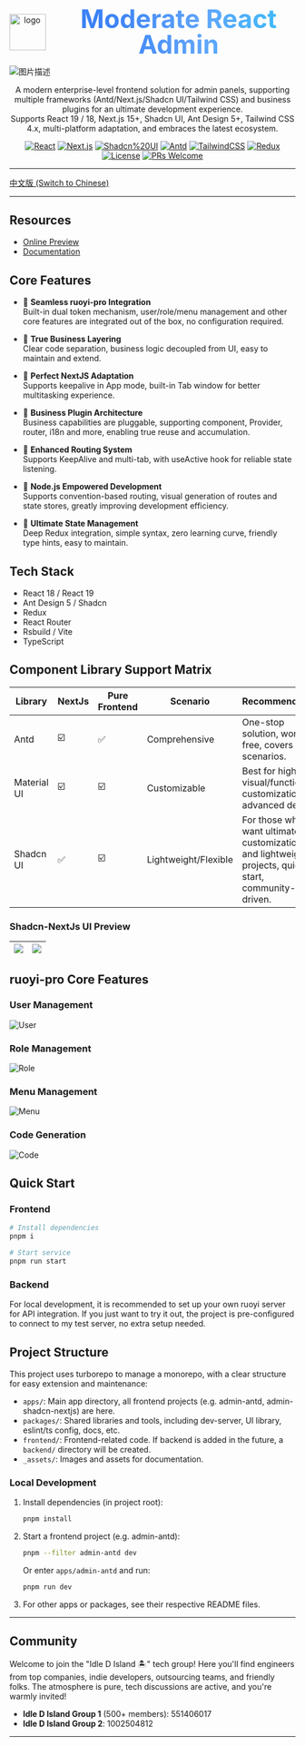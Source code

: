 <div align="center" style="display: flex; flex-direction: row; align-items: center; justify-content: center; gap: 16px;">
  <img src="./_assets/logo.png" alt="logo" height="64" style="vertical-align: middle; margin-right: 12px;" />
  <span style="font-size:2.8rem; font-weight: bold; vertical-align: middle; background: linear-gradient(90deg, #3b82f6 20%, #60a5fa 60%, #38bdf8 100%); -webkit-background-clip: text; -webkit-text-fill-color: transparent; display: inline-block; line-height: 1;">Moderate React Admin</span>
</div>

![图片描述](./_assets/info.png)

<div align="center">

A modern enterprise-level frontend solution for admin panels, supporting multiple frameworks (Antd/Next.js/Shadcn UI/Tailwind CSS) and business plugins for an ultimate development experience.
<br />
Supports React 19 / 18, Next.js 15+, Shadcn UI, Ant Design 5+, Tailwind CSS 4.x, multi-platform adaptation, and embraces the latest ecosystem.

[![React](https://img.shields.io/badge/React-19.x%20%7C%2018.x-blue?style=flat-square)](https://react.dev/)
[![Next.js](https://img.shields.io/badge/Next.js-15%2B-black?style=flat-square)](https://nextjs.org/)
[![Shadcn%20UI](https://img.shields.io/badge/Shadcn--UI-%F0%9F%92%96-lightgrey?style=flat-square)](https://ui.shadcn.com/)
[![Antd](https://img.shields.io/badge/Antd-5.x-blue?style=flat-square)](https://ant.design/)
[![TailwindCSS](https://img.shields.io/badge/TailwindCSS-4.x-06B6D4?style=flat-square&logo=tailwindcss)](https://tailwindcss.com/)
[![Redux](https://img.shields.io/badge/Redux-Toolkit-purple?style=flat-square)](https://redux-toolkit.js.org/)
[![License](https://img.shields.io/github/license/DLand-Team/moderate-react-admin?style=flat-square)](./LICENSE)
[![PRs Welcome](https://img.shields.io/badge/PRs-welcome-brightgreen.svg?style=flat-square)](https://github.com/DLand-Team/moderate-react-admin/pulls)

</div>

---

[中文版 (Switch to Chinese)](./README.md)

---

## Resources

- [Online Preview](http://111.229.110.163/)
- [Documentation](https://dland-team.github.io/moderate-react-admin/)

## Core Features

- 🍎 **Seamless ruoyi-pro Integration**  
  Built-in dual token mechanism, user/role/menu management and other core features are integrated out of the box, no configuration required.

- 🍇 **True Business Layering**  
  Clear code separation, business logic decoupled from UI, easy to maintain and extend.

- 🥥 **Perfect NextJS Adaptation**  
  Supports keepalive in App mode, built-in Tab window for better multitasking experience.

- 🥕 **Business Plugin Architecture**  
  Business capabilities are pluggable, supporting component, Provider, router, i18n and more, enabling true reuse and accumulation.

- 🍞 **Enhanced Routing System**  
  Supports KeepAlive and multi-tab, with useActive hook for reliable state listening.

- 🥦 **Node.js Empowered Development**  
  Supports convention-based routing, visual generation of routes and state stores, greatly improving development efficiency.

- 🥑 **Ultimate State Management**  
  Deep Redux integration, simple syntax, zero learning curve, friendly type hints, easy to maintain.

## Tech Stack

- React 18 / React 19
- Ant Design 5 / Shadcn
- Redux
- React Router
- Rsbuild / Vite
- TypeScript

## Component Library Support Matrix

| Library     | NextJs | Pure Frontend | Scenario             | Recommendation                                                                                     |
| ----------- | ------ | ------------- | -------------------- | -------------------------------------------------------------------------------------------------- |
| Antd        | ☑️     | ✅            | Comprehensive        | One-stop solution, worry-free, covers most scenarios.                                              |
| Material UI | ☑️     | ☑️            | Customizable         | Best for high visual/function customization, for advanced devs.                                    |
| Shadcn UI   | ✅     | ☑️            | Lightweight/Flexible | For those who want ultimate customization and lightweight projects, quick start, community-driven. |

### Shadcn-NextJs UI Preview

| ![](_assets/shadcn-nextjs-2.png) | ![](_assets/shadcn-nexts-1.png) |
| :------------------------------: | :-----------------------------: |

## ruoyi-pro Core Features

### User Management

![User](./_assets/user.png)

### Role Management

![Role](./_assets/role.png)

### Menu Management

![Menu](./_assets/menu.png)

### Code Generation

![Code](./_assets/code.png)

## Quick Start

### Frontend

```bash
# Install dependencies
pnpm i

# Start service
pnpm run start
```

### Backend

For local development, it is recommended to set up your own ruoyi server for API integration.
If you just want to try it out, the project is pre-configured to connect to my test server, no extra setup needed.

## Project Structure

This project uses turborepo to manage a monorepo, with a clear structure for easy extension and maintenance:

- `apps/`: Main app directory, all frontend projects (e.g. admin-antd, admin-shadcn-nextjs) are here.
- `packages/`: Shared libraries and tools, including dev-server, UI library, eslint/ts config, docs, etc.
- `frontend/`: Frontend-related code. If backend is added in the future, a `backend/` directory will be created.
- `_assets/`: Images and assets for documentation.

### Local Development

1. Install dependencies (in project root):
   ```bash
   pnpm install
   ```
2. Start a frontend project (e.g. admin-antd):
   ```bash
   pnpm --filter admin-antd dev
   ```
   Or enter `apps/admin-antd` and run:
   ```bash
   pnpm run dev
   ```
3. For other apps or packages, see their respective README files.

---

## Community

Welcome to join the "Idle D Island 🏝️" tech group! Here you'll find engineers from top companies, indie developers, outsourcing teams, and friendly folks. The atmosphere is pure, tech discussions are active, and you're warmly invited!

- **Idle D Island Group 1** (500+ members): 551406017
- **Idle D Island Group 2**: 1002504812

---
